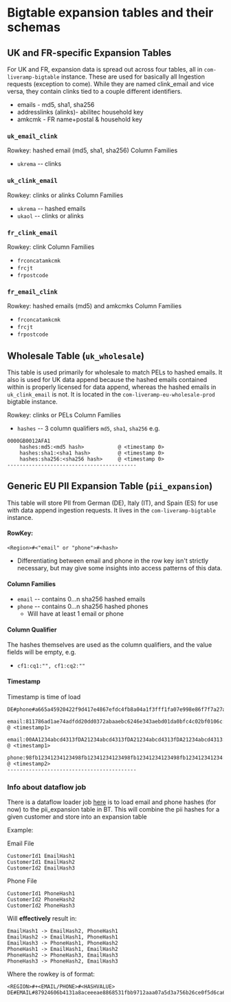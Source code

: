 # Bigtable expansion tables and their schemas
## UK and FR-specific Expansion Tables
For UK and FR, expansion data is spread out across four tables, all in `com-liveramp-bigtable` instance. These are used for basically all Ingestion requests (exception to come). While they are named clink_email and vice versa, they contain clinks tied to a couple different identifiers.
* emails - md5, sha1, sha256
* addresslinks (alinks)- abilitec household key 
* amkcmk - FR name+postal & household key


### `uk_email_clink`
Rowkey: hashed email (md5, sha1, sha256)
Column Families
 * `ukrema` --  clinks

### `uk_clink_email`
Rowkey: clinks or alinks
Column Families
* `ukrema` -- hashed emails 
*  `ukaol` -- clinks or alinks


### `fr_clink_email`
Rowkey:  clink
Column Families
* `frconcatamkcmk` 
* `frcjt` 
* `frpostcode` 

### `fr_email_clink`
Rowkey: hashed emails (md5)  and amkcmks
Column Families
* `frconcatamkcmk` 
* `frcjt` 
* `frpostcode` 


## Wholesale Table (`uk_wholesale`)
This table is used primarily for wholesale to match PELs to hashed emails. It also is used for UK data append because the hashed emails contained within is properly licensed for data append, whereas the hashed emails in `uk_clink_email`  is not. It is located in the `com-liveramp-eu-wholesale-prod` bigtable instance. 

Rowkey: clinks or PELs
Column Families
* `hashes`  -- 3 column qualifiers `md5`, `sha1`, `sha256`
e.g.
```
0000GB0012AFA1
    hashes:md5:<md5 hash>           @ <timestamp 0>
    hashes:sha1:<sha1 hash>         @ <timestamp 0>
    hashes:sha256:<sha256 hash>     @ <timestamp 0>
------------------------------------------
```



## Generic EU PII Expansion Table (`pii_expansion`)
This table will store PII from German (DE), Italy (IT), and Spain (ES) for use with data append ingestion requests. It lives in the `com-liveramp-bigtable` instance.

#### RowKey: 
`<Region>#<"email" or "phone">#<hash>`
* Differentiating between email and phone in the row key isn't strictly necessary, but may give some insights into access patterns of this data. 

#### Column Families
* `email` -- contains 0...n sha256 hashed emails 
* `phone` -- contains 0...n sha256 hashed phones
	* Will have at least 1 email or phone

#### Column Qualifier
The hashes themselves are used as the column qualifiers, and the value fields will be empty, e.g.
* `cf1:cq1:"", cf1:cq2:""`

#### Timestamp
Timestamp is time of load

```
DE#phone#a665a45920422f9d417e4867efdc4fb8a04a1f3fff1fa07e998e86f7f7a27ae3
    email:811786ad1ae74adfdd20dd0372abaaebc6246e343aebd01da0bfc4c02bf0106c:""        @ <timestamp1>
    email:00AA1234abcd4313fDA21234abcd4313fDA21234abcd4313fDA21234abcd4313:""        @ <timestamp1>
    phone:98fb12341234123498fb12341234123498fb12341234123498fb123412341234:""	     @ <timestamp2> 
------------------------------------------
```

### Info about dataflow job
There is a dataflow loader job [here](../dataflow-eu/README.md) is to load email and phone hashes (for now) to the pii_expansion table in BT. This will 
combine the pii hashes for a given customer and store into an expansion table

Example:
 
Email File
```
CustomerId1 EmailHash1 
CustomerId1 EmailHash2
CustomerId2 EmailHash3 
```
Phone File
```
CustomerId1 PhoneHash1
CustomerId2 PhoneHash2
CustomerId2 PhoneHash3
```
Will **effectively** result in: 
``` 
EmailHash1 -> EmailHash2, PhoneHash1
EmailHash2 -> EmailHash1, PhoneHash1
EmailHash3 -> PhoneHash1, PhoneHash2
PhoneHash1 -> EmailHash1, EmailHash2 
PhoneHash2 -> PhoneHash3, EmailHash3 
PhoneHash3 -> PhoneHash2, EmailHash3
```

Where the rowkey is of format: 
```
<REGION>#+<EMAIL/PHONE>#<HASHVALUE>
DE#EMAIL#87924606b4131a8aceeeae8868531fbb9712aaa07a5d3a756b26ce0f5d6ca674
```

